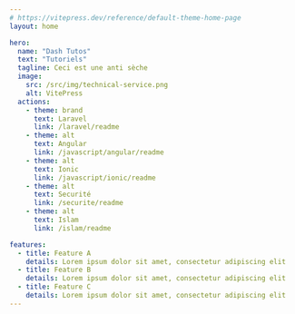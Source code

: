 ```yaml
---
# https://vitepress.dev/reference/default-theme-home-page
layout: home

hero:
  name: "Dash Tutos"
  text: "Tutoriels"
  tagline: Ceci est une anti sèche
  image:
    src: /src/img/technical-service.png
    alt: VitePress
  actions:
    - theme: brand
      text: Laravel
      link: /laravel/readme
    - theme: alt
      text: Angular
      link: /javascript/angular/readme
    - theme: alt
      text: Ionic
      link: /javascript/ionic/readme
    - theme: alt
      text: Securité
      link: /securite/readme
    - theme: alt
      text: Islam
      link: /islam/readme

features:
  - title: Feature A
    details: Lorem ipsum dolor sit amet, consectetur adipiscing elit
  - title: Feature B
    details: Lorem ipsum dolor sit amet, consectetur adipiscing elit
  - title: Feature C
    details: Lorem ipsum dolor sit amet, consectetur adipiscing elit
---
```


